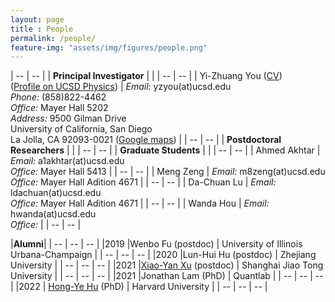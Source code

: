 ```yaml
---
layout: page 
title : People 
permalink: /people/
feature-img: "assets/img/figures/people.png"
---
```


| --                             | --                                                                    |
| **Principal Investigator** |               |
| --                             | --                                                                    |
| Yi-Zhuang You ([CV]({{site.baseurl}}/YZYou/))<br>([Profile on UCSD Physics](https://www.physics.ucsd.edu/Directory/Person/536)) | *Email:* yzyou(at)ucsd.edu<br>*Phone:* (858)822-4462<br>*Office:* Mayer Hall 5202<br>*Address:* 9500 Gilman Drive<br>University of California, San Diego<br>La Jolla, CA 92093-0021 ([Google maps](https://www.google.com/maps/place/Mayer+Hall,+San+Diego,+CA/@32.876035,-117.2416914,17z)) |
| --                             | --                                                                    |
| **Postdoctoral Researchers**   |                                                                       |
| --                             | --                                                                    |
| **Graduate Students**          |                                                                       |
| --                             | --                                                                    |
| Ahmed Akhtar                   | *Email:* a1akhtar(at)ucsd.edu<br>*Office:* Mayer Hall 5413            |
| --                             | --                                                                    |
| Meng Zeng                      | *Email:* m8zeng(at)ucsd.edu<br>*Office:* Mayer Hall Adition 4671      |
| --                             | --                                                                    |
| Da-Chuan Lu                    | *Email:* ldachuan(at)ucsd.edu<br>*Office:* Mayer Hall Adition 4671    |
| --                             | --                                                                    |
| Wanda Hou                      | *Email:* hwanda(at)ucsd.edu<br>*Office:*                              |
| --                             | --                                                                    |


|**Alumni**|
| --  | --                      | --                                      |
|2019 |Wenbo Fu (postdoc)       | University of Illinois Urbana-Champaign |
| --  | --                      | --                                      |
|2020 |Lun-Hui Hu (postdoc)     | Zhejiang University                |
| --  | --                      | --                                      |
|2021 |[Xiao-Yan Xu](https://www.physics.sjtu.edu.cn/en/jsml/xuxiaoyan.html) (postdoc)    | Shanghai Jiao Tong University                |
| --  | --                      | --                                      |
|2021 |Jonathan Lam (PhD)       | Quantlab                        |
| --  | --                      | --                                      |
|2022 | [Hong-Ye Hu](https://scholar.harvard.edu/hongyehu/home) (PhD)         | Harvard University                      |
| --  | --                      | --                                      |



